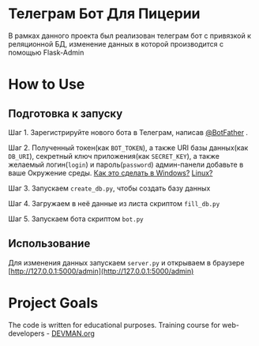 ﻿# Телеграм Бот Для Пицерии

В рамках данного проекта был реализован телеграм бот с привязкой к реляционной БД, изменение данных в которой производится с помощью Flask-Admin

# How to Use

## Подготовка к запуску

Шаг 1. Зарегистрируйте нового бота в Телеграм, написав [@BotFather](https://telegram.me/botfather) .

Шаг 2. Полученный токен(как `BOT_TOKEN`), а также URI базы данных(как `DB_URI`), секретный ключ приложения(как `SECRET_KEY`), а также желаемый логин(`login`) и пароль(`password`) админ-панели добавьте в ваше Окружение среды. [Как это сделать в Windows?](http://ru.stackoverflow.com/questions/153628/%D0%9A%D0%B0%D0%BA-%D0%B4%D0%BE%D0%B1%D0%B0%D0%B2%D0%B8%D1%82%D1%8C-%D0%B2-%D0%BF%D0%B5%D1%80%D0%B5%D0%BC%D0%B5%D0%BD%D0%BD%D1%83%D1%8E-%D0%BE%D0%BA%D1%80%D1%83%D0%B6%D0%B5%D0%BD%D0%B8%D1%8F-path-%D0%BF%D1%83%D1%82%D1%8C) [Linux?](http://ru.stackoverflow.com/questions/228/%D0%9A%D0%B0%D0%BA-%D1%83%D1%81%D1%82%D0%B0%D0%BD%D0%BE%D0%B2%D0%B8%D1%82%D1%8C-%D0%BF%D0%B5%D1%80%D0%B5%D0%BC%D0%B5%D0%BD%D0%BD%D1%83%D1%8E-%D0%BE%D0%BA%D1%80%D1%83%D0%B6%D0%B5%D0%BD%D0%B8%D1%8F-%D0%B2-linux-unix)

Шаг 3. Запускаем `create_db.py`, чтобы создать базу данных

Шаг 4. Загружаем в неё данные из листа скриптом `fill_db.py`

Шаг 5. Запускаем бота скриптом `bot.py`

## Использование

 Для изменения данных запускаем `server.py` и открываем в браузере [http://127.0.0.1:5000/admin](http://127.0.0.1:5000/admin)

# Project Goals

The code is written for educational purposes. Training course for web-developers - [DEVMAN.org](https://devman.org)

